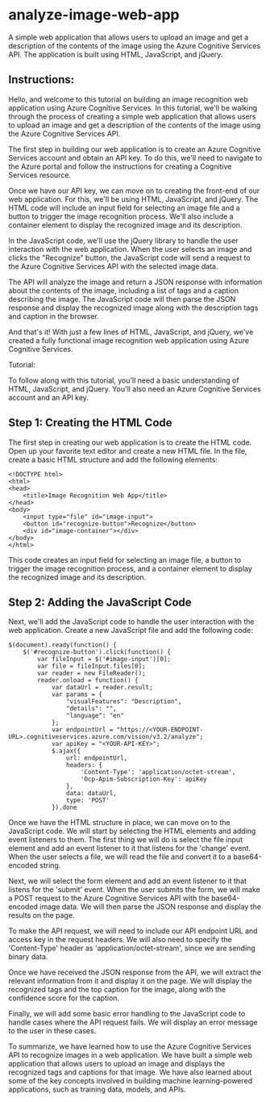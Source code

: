# analyze-image-web-app
A simple web application that allows users to upload an image and get a description of the contents of the image using the Azure Cognitive Services API. The application is built using HTML, JavaScript, and jQuery.

## Instructions:
Hello, and welcome to this tutorial on building an image recognition web application using Azure Cognitive Services. In this tutorial, we'll be walking through the process of creating a simple web application that allows users to upload an image and get a description of the contents of the image using the Azure Cognitive Services API.

The first step in building our web application is to create an Azure Cognitive Services account and obtain an API key. To do this, we'll need to navigate to the Azure portal and follow the instructions for creating a Cognitive Services resource.

Once we have our API key, we can move on to creating the front-end of our web application. For this, we'll be using HTML, JavaScript, and jQuery. The HTML code will include an input field for selecting an image file and a button to trigger the image recognition process. We'll also include a container element to display the recognized image and its description.

In the JavaScript code, we'll use the jQuery library to handle the user interaction with the web application. When the user selects an image and clicks the "Recognize" button, the JavaScript code will send a request to the Azure Cognitive Services API with the selected image data.

The API will analyze the image and return a JSON response with information about the contents of the image, including a list of tags and a caption describing the image. The JavaScript code will then parse the JSON response and display the recognized image along with the description tags and caption in the browser.

And that's it! With just a few lines of HTML, JavaScript, and jQuery, we've created a fully functional image recognition web application using Azure Cognitive Services.

Tutorial:

To follow along with this tutorial, you'll need a basic understanding of HTML, JavaScript, and jQuery. You'll also need an Azure Cognitive Services account and an API key.

## Step 1: Creating the HTML Code

The first step in creating our web application is to create the HTML code. Open up your favorite text editor and create a new HTML file. In the file, create a basic HTML structure and add the following elements:
```
<!DOCTYPE html>
<html>
<head>
	<title>Image Recognition Web App</title>
</head>
<body>
	<input type="file" id="image-input">
	<button id="recognize-button">Recognize</button>
	<div id="image-container"></div>
</body>
</html>
```
This code creates an input field for selecting an image file, a button to trigger the image recognition process, and a container element to display the recognized image and its description.

## Step 2: Adding the JavaScript Code

Next, we'll add the JavaScript code to handle the user interaction with the web application. Create a new JavaScript file and add the following code:
```
$(document).ready(function() {
	$('#recognize-button').click(function() {
		var fileInput = $('#image-input')[0];
		var file = fileInput.files[0];
		var reader = new FileReader();
		reader.onload = function() {
			var dataUrl = reader.result;
			var params = {
				"visualFeatures": "Description",
				"details": "",
				"language": "en"
			};
			var endpointUrl = "https://<YOUR-ENDPOINT-URL>.cognitiveservices.azure.com/vision/v3.2/analyze";
			var apiKey = "<YOUR-API-KEY>";
			$.ajax({
				url: endpointUrl,
				headers: {
					'Content-Type': 'application/octet-stream',
					'Ocp-Apim-Subscription-Key': apiKey
				},
				data: dataUrl,
				type: 'POST'
			}).done
```

Once we have the HTML structure in place, we can move on to the JavaScript code. We will start by selecting the HTML elements and adding event listeners to them. The first thing we will do is select the file input element and add an event listener to it that listens for the 'change' event. When the user selects a file, we will read the file and convert it to a base64-encoded string.

Next, we will select the form element and add an event listener to it that listens for the 'submit' event. When the user submits the form, we will make a POST request to the Azure Cognitive Services API with the base64-encoded image data. We will then parse the JSON response and display the results on the page.

To make the API request, we will need to include our API endpoint URL and access key in the request headers. We will also need to specify the 'Content-Type' header as 'application/octet-stream', since we are sending binary data.

Once we have received the JSON response from the API, we will extract the relevant information from it and display it on the page. We will display the recognized tags and the top caption for the image, along with the confidence score for the caption.

Finally, we will add some basic error handling to the JavaScript code to handle cases where the API request fails. We will display an error message to the user in these cases.

To summarize, we have learned how to use the Azure Cognitive Services API to recognize images in a web application. We have built a simple web application that allows users to upload an image and displays the recognized tags and captions for that image. We have also learned about some of the key concepts involved in building machine learning-powered applications, such as training data, models, and APIs.

